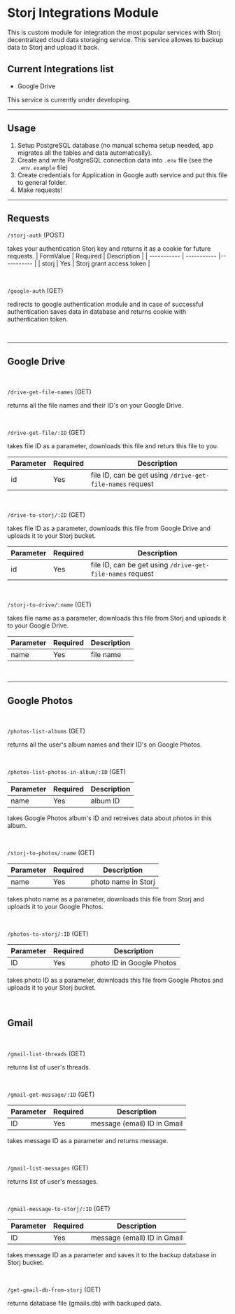 # Storj Integrations Module

This is custom module for integration the most popular services with Storj decentralized cloud data storaging service. This service allowes to backup data to Storj and upload it back.

## Current Integrations list
- Google Drive


This service is currently under developing.

---

## Usage
1. Setup PostgreSQL database (no manual schema setup needed, app migrates all the tables and data automatically).
2. Create and write PostgreSQL connection data into `.env` file (see the `.env.example` file)
3. Create credentials for Application in Google auth service and put this file to general folder.
4. Make requests!

---

## Requests



`/storj-auth` (POST)

takes your authentication Storj key and returns it as a cookie for future requests.
| FormValue | Required |  Description |
| ----------- | ----------- |----------- |
| storj | Yes | Storj grant access token |

&nbsp;

`/google-auth` (GET)

redirects to google authentication module and in case of successful authentication saves data in database and returns cookie with authentication token.

&nbsp;

---

## Google Drive

&nbsp;

`/drive-get-file-names` (GET)

returns all the file names and their ID's on your Google Drive.

&nbsp;

`/drive-get-file/:ID` (GET)

takes file ID as a parameter, downloads this file and returs this file to you.

| Parameter | Required |  Description |
| ----------- | ----------- |----------- |
| id | Yes | file ID, can be get using `/drive-get-file-names` request |

&nbsp;

`/drive-to-storj/:ID` (GET)

takes file ID as a parameter, downloads this file from Google Drive and uploads it to your Storj bucket.

| Parameter | Required |  Description |
| ----------- | ----------- |----------- |
| id | Yes | file ID, can be get using `/drive-get-file-names` request |

&nbsp;

`/storj-to-drive/:name` (GET)

takes file name as a parameter, downloads this file from Storj and uploads it to your Google Drive.

| Parameter | Required |  Description |
| ----------- | ----------- |----------- |
| name | Yes | file name |

&nbsp;


---

## Google Photos

&nbsp;

`/photos-list-albums` (GET)

returns all the user's album names and their ID's on Google Photos.

&nbsp;

`/photos-list-photos-in-album/:ID` (GET)

| Parameter | Required |  Description |
| ----------- | ----------- |----------- |
| name | Yes | album ID |

takes Google Photos album's ID and retreives data about photos in this album.

&nbsp;

`/storj-to-photos/:name` (GET)

| Parameter | Required |  Description |
| ----------- | ----------- |----------- |
| name | Yes | photo name in Storj |

takes photo name as a parameter, downloads this file from Storj and uploads it to your Google Photos.

&nbsp;

`/photos-to-storj/:ID` (GET)

| Parameter | Required |  Description |
| ----------- | ----------- |----------- |
| ID | Yes | photo ID in Google Photos |

takes photo ID as a parameter, downloads this file from Google Photos and uploads it to your Storj bucket.

&nbsp;

## Gmail

&nbsp;

`/gmail-list-threads` (GET)

returns list of user's threads.

&nbsp;

`/gmail-get-message/:ID` (GET)

| Parameter | Required |  Description |
| ----------- | ----------- |----------- |
| ID | Yes | message (email) ID in Gmail |

takes message ID as a parameter and returns message.

&nbsp;

`/gmail-list-messages` (GET)

returns list of user's messages.

&nbsp;

`/gmail-message-to-storj/:ID` (GET)

| Parameter | Required |  Description |
| ----------- | ----------- |----------- |
| ID | Yes | message (email) ID in Gmail |

takes message ID as a parameter and saves it to the backup database in Storj bucket.

&nbsp;

`/get-gmail-db-from-storj` (GET)

returns database file (gmails.db) with backuped data.

&nbsp;

